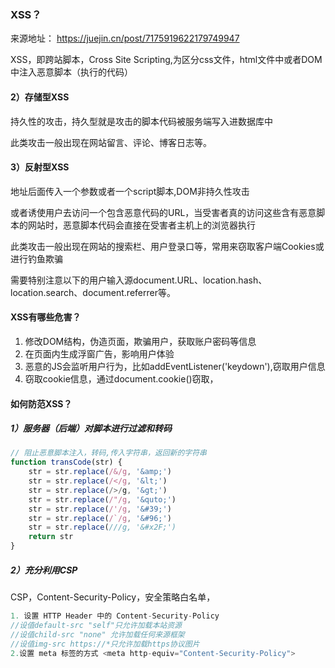 

### XSS？

来源地址： https://juejin.cn/post/7175919622179749947

XSS，即跨站脚本，Cross Site Scripting,为区分css文件，html文件中或者DOM中注入恶意脚本（执行的代码）

#### 2）存储型XSS

持久性的攻击，持久型就是攻击的脚本代码被服务端写⼊进数据库中

此类攻击一般出现在网站留言、评论、博客日志等。

#### 3）反射型XSS

地址后面传入一个参数或者一个script脚本,DOM非持久性攻击

或者诱使用户去访问一个包含恶意代码的URL，当受害者真的访问这些含有恶意脚本的网站时，恶意脚本代码会直接在受害者主机上的浏览器执行

此类攻击一般出现在网站的搜索栏、用户登录口等，常用来窃取客户端Cookies或进行钓鱼欺骗 

需要特别注意以下的用户输入源document.URL、location.hash、location.search、document.referrer等。

#### XSS有哪些危害？

1. 修改DOM结构，伪造页面，欺骗用户，获取账户密码等信息
2. 在页面内生成浮窗广告，影响用户体验
3. 恶意的JS会监听用户行为，比如addEventListener('keydown'),窃取用户信息
4. 窃取cookie信息，通过document.cookie()窃取，

#### 如何防范XSS？

##### 1）服务器（后端）对脚本进行过滤和转码

```js
// 阻止恶意脚本注入，转码,传入字符串，返回新的字符串
function transCode(str) {
    str = str.replace(/&/g, '&amp;')
    str = str.replace(/</g, '&lt;')
    str = str.replace(/>/g, '&gt;')
    str = str.replace(/"/g, '&quto;')
    str = str.replace(/'/g, '&#39;')
    str = str.replace(/`/g, '&#96;')
    str = str.replace(///g, '&#x2F;')
    return str
}
```
##### 2）充分利用CSP

CSP，Content-Security-Policy，安全策略白名单，

```js
1. 设置 HTTP Header 中的 Content-Security-Policy
//设值default-src "self"只允许加载本站资源
//设值child-src "none" 允许加载任何来源框架
//设值img-src https://*只允许加载https协议图片
2.设置 meta 标签的方式 <meta http-equiv="Content-Security-Policy">
```





